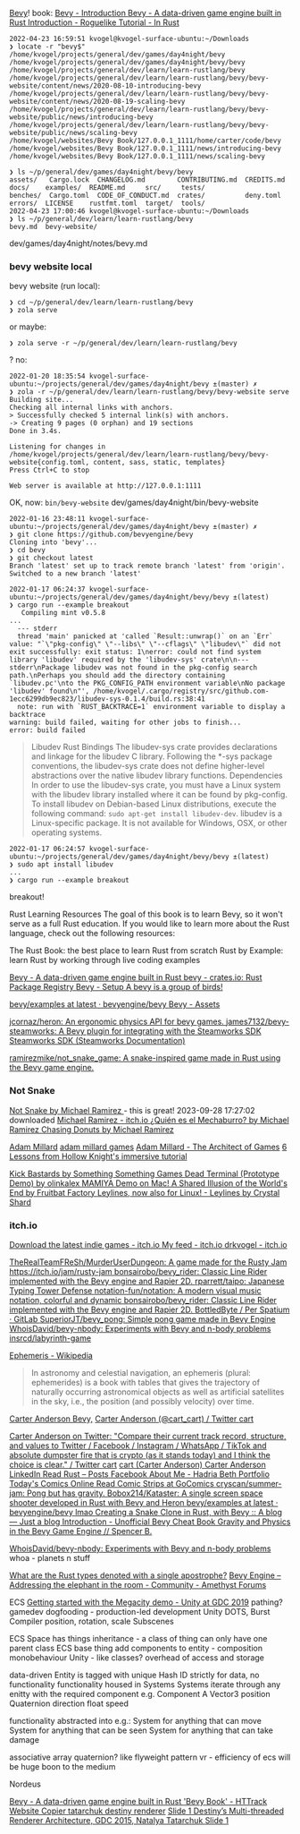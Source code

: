 


[Bevy](/todos/2021/211214-rust-learn-temp.md)! book: [Bevy - Introduction ](https://bevyengine.org/learn/book/introduction/)
[Bevy - A data-driven game engine built in Rust ](https://bevyengine.org/)
[Introduction - Roguelike Tutorial - In Rust ](https://bfnightly.bracketproductions.com/rustbook/)

```
2022-04-23 16:59:51 kvogel@kvogel-surface-ubuntu:~/Downloads
❯ locate -r "bevy$"
/home/kvogel/projects/general/dev/games/day4night/bevy
/home/kvogel/projects/general/dev/games/day4night/bevy/bevy
/home/kvogel/projects/general/dev/learn/learn-rustlang/bevy
/home/kvogel/projects/general/dev/learn/learn-rustlang/bevy/bevy-website/content/news/2020-08-10-introducing-bevy
/home/kvogel/projects/general/dev/learn/learn-rustlang/bevy/bevy-website/content/news/2020-08-19-scaling-bevy
/home/kvogel/projects/general/dev/learn/learn-rustlang/bevy/bevy-website/public/news/introducing-bevy
/home/kvogel/projects/general/dev/learn/learn-rustlang/bevy/bevy-website/public/news/scaling-bevy
/home/kvogel/websites/Bevy Book/127.0.0.1_1111/home/carter/code/bevy
/home/kvogel/websites/Bevy Book/127.0.0.1_1111/news/introducing-bevy
/home/kvogel/websites/Bevy Book/127.0.0.1_1111/news/scaling-bevy

❯ ls ~/p/general/dev/games/day4night/bevy/bevy
assets/   Cargo.lock  CHANGELOG.md        CONTRIBUTING.md  CREDITS.md  docs/    examples/  README.md     src/     tests/
benches/  Cargo.toml  CODE_OF_CONDUCT.md  crates/          deny.toml   errors/  LICENSE    rustfmt.toml  target/  tools/
2022-04-23 17:00:46 kvogel@kvogel-surface-ubuntu:~/Downloads
❯ ls ~/p/general/dev/learn/learn-rustlang/bevy
bevy.md  bevy-website/
```
dev/games/day4night/notes/bevy.md

### bevy website local

bevy website (run local):
```
❯ cd ~/p/general/dev/learn/learn-rustlang/bevy
❯ zola serve
```
or maybe:
```
❯ zola serve -r ~/p/general/dev/learn/learn-rustlang/bevy
```
? no:
```
2022-01-20 18:35:54 kvogel-surface-ubuntu:~/projects/general/dev/games/day4night/bevy ±(master) ✗
❯ zola -r ~/p/general/dev/learn/learn-rustlang/bevy/bevy-website serve
Building site...
Checking all internal links with anchors.
> Successfully checked 5 internal link(s) with anchors.
-> Creating 9 pages (0 orphan) and 19 sections
Done in 3.4s.

Listening for changes in /home/kvogel/projects/general/dev/learn/learn-rustlang/bevy/bevy-website{config.toml, content, sass, static, templates}
Press Ctrl+C to stop

Web server is available at http://127.0.0.1:1111
```
OK, now: `bin/bevy-website`
dev/games/day4night/bin/bevy-website

```
2022-01-16 23:48:11 kvogel-surface-ubuntu:~/projects/general/dev/games/day4night/bevy ±(master) ✗
❯ git clone https://github.com/bevyengine/bevy
Cloning into 'bevy'...
❯ cd bevy
❯ git checkout latest
Branch 'latest' set up to track remote branch 'latest' from 'origin'.
Switched to a new branch 'latest'
```

```
2022-01-17 06:24:37 kvogel-surface-ubuntu:~/projects/general/dev/games/day4night/bevy/bevy ±(latest)
❯ cargo run --example breakout
   Compiling mint v0.5.8
...
  --- stderr
  thread 'main' panicked at 'called `Result::unwrap()` on an `Err` value: "`\"pkg-config\" \"--libs\" \"--cflags\" \"libudev\"` did not exit successfully: exit status: 1\nerror: could not find system library 'libudev' required by the 'libudev-sys' crate\n\n--- stderr\nPackage libudev was not found in the pkg-config search path.\nPerhaps you should add the directory containing `libudev.pc'\nto the PKG_CONFIG_PATH environment variable\nNo package 'libudev' found\n"', /home/kvogel/.cargo/registry/src/github.com-1ecc6299db9ec823/libudev-sys-0.1.4/build.rs:38:41
  note: run with `RUST_BACKTRACE=1` environment variable to display a backtrace
warning: build failed, waiting for other jobs to finish...
error: build failed
```
>Libudev Rust Bindings The libudev-sys crate provides declarations and linkage for the libudev C library. Following the *-sys package conventions, the libudev-sys crate does not define higher-level abstractions over the native libudev library functions. Dependencies In order to use the libudev-sys crate, you must have a Linux system with the libudev library installed where it can be found by pkg-config. To install libudev on Debian-based Linux distributions, execute the following command: `sudo apt-get install libudev-dev`. libudev is a Linux-specific package. It is not available for Windows, OSX, or other operating systems.
```
2022-01-17 06:24:57 kvogel-surface-ubuntu:~/projects/general/dev/games/day4night/bevy/bevy ±(latest)
❯ sudo apt install libudev
...
❯ cargo run --example breakout
```
breakout!


Rust Learning Resources
The goal of this book is to learn Bevy, so it won't serve as a full Rust education. If you would like to learn more about the Rust language, check out the following resources:

The Rust Book: the best place to learn Rust from scratch
Rust by Example: learn Rust by working through live coding examples


[Bevy - A data-driven game engine built in Rust ](https://bevyengine.org/)
[bevy - crates.io: Rust Package Registry ](https://crates.io/crates/bevy)
[Bevy - Setup ](https://bevyengine.org/learn/book/getting-started/setup/)
[A bevy is a group of birds!](https://www.google.com/search?q=A+bevy+is+a+group+of+birds!&ie=UTF-8)

[bevy/examples at latest · bevyengine/bevy ](https://github.com/bevyengine/bevy/tree/latest/examples)
[Bevy - Assets ](https://bevyengine.org/assets/#learning)

[jcornaz/heron: An ergonomic physics API for bevy games. ](https://github.com/jcornaz/heron)
[james7132/bevy-steamworks: A Bevy plugin for integrating with the Steamworks SDK ](https://github.com/james7132/bevy-steamworks)
[Steamworks SDK (Steamworks Documentation) ](https://partner.steamgames.com/doc/sdk)

[ramirezmike/not_snake_game: A snake-inspired game made in Rust using the Bevy game engine. ](https://github.com/ramirezmike/not_snake_game)


### Not Snake

[Not Snake by Michael Ramirez ](https://ramirezmike2.itch.io/not-snake) - this is great! 2023-09-28 17:27:02 downloaded
[Michael Ramirez - itch.io ](https://ramirezmike2.itch.io/)
[¿Quién es el Mechaburro? by Michael Ramirez ](https://ramirezmike2.itch.io/quien-es-el-mechaburro)
[Chasing Donuts by Michael Ramirez ](https://ramirezmike2.itch.io/chasing-donuts)


[Adam Millard](https://www.google.com/search?q=Adam+Millard&ie=UTF-8)
[adam millard games](https://www.google.com/search?q=adam+millard+games)
[Adam Millard - The Architect of Games](https://www.youtube.com/channel/UCY3A_5R_m3PXCn5XDhvBBsg)
[6 Lessons from Hollow Knight's immersive tutorial](https://www.youtube.com/watch?v=vWiDS8SUvds)



[Kick Bastards by Something Something Games ](https://ssgames.itch.io/kick-bastards)
[Dead Terminal (Prototype Demo) by olinkalex ](https://olinkalex.itch.io/dead-terminal-prototype-demo#download)
[MAMIYA Demo on Mac! A Shared Illusion of the World's End by Fruitbat Factory ](https://fruitbat-factory.itch.io/mamiya/devlog/612996/mamiya-demo-now-available-on-mac)
[Leylines, now also for Linux! - Leylines by Crystal Shard ](https://radiant.itch.io/leylines/devlog/612936/leylines-now-also-for-linux)

### itch.io

[Download the latest indie games - itch.io ](https://itch.io/)
[My feed - itch.io ](https://itch.io/my-feed)
[drkvogel - itch.io ](https://drkvogel.itch.io/)


[TheRealTeamFReSh/MurderUserDungeon: A game made for the Rusty Jam https://itch.io/jam/rusty-jam ](https://github.com/TheRealTeamFReSh/MurderUserDungeon)
[bonsairobo/bevy_rider: Classic Line Rider implemented with the Bevy engine and Rapier 2D. ](https://github.com/bonsairobo/bevy_rider)
[rparrett/taipo: Japanese Typing Tower Defense ](https://github.com/rparrett/taipo)
[notation-fun/notation: A modern visual music notation, colorful and dynamic ](https://github.com/notation-fun/notation)
[bonsairobo/bevy_rider: Classic Line Rider implemented with the Bevy engine and Rapier 2D. ](https://github.com/bonsairobo/bevy_rider)
[BottledByte / Per Spatium · GitLab ](https://gitlab.com/BottledByte/per-spatium)
[SuperiorJT/bevy_pong: Simple pong game made in Bevy Engine ](https://github.com/SuperiorJT/bevy_pong)
[WhoisDavid/bevy-nbody: Experiments with Bevy and n-body problems ](https://github.com/WhoisDavid/bevy-nbody)
[insrcd/labyrinth-game ](https://github.com/insrcd/labyrinth-game)

[Ephemeris - Wikipedia ](https://en.wikipedia.org/wiki/Ephemeris)
>In astronomy and celestial navigation, an ephemeris (plural: ephemerides) is a book with tables that gives the trajectory of naturally occurring astronomical objects as well as artificial satellites in the sky, i.e., the position (and possibly velocity) over time.

[Carter Anderson Bevy,](https://www.google.com/search?q=Carter+Anderson++Bevy)
[Carter Anderson (@cart_cart) / Twitter ](https://twitter.com/cart_cart?lang=en)
[cart](https://www.youtube.com/cartdev)

[Carter Anderson on Twitter: "Compare their current track record, structure, and values to Twitter / Facebook / Instagram / WhatsApp / TikTok and absolute dumpster fire that is crypto (as it stands today) and I think the choice is clear." / Twitter ](https://twitter.com/cart_cart/status/1460476676098326541)
[cart](https://www.youtube.com/cartdev)
[cart (Carter Anderson) ](https://github.com/cart)
[Carter Anderson  LinkedIn ](https://www.linkedin.com/in/carter-anderson-4b272866/)
[Read Rust – Posts  Facebook ](https://www.facebook.com/775938652614667/posts/scaling-bevy-by-carter-anderson/1406739779534548/)
[About Me - Hadria Beth Portfolio ](https://hadriabeth.com/about-me/)
[Today's Comics Online  Read Comic Strips at GoComics ](https://www.gocomics.com/)
[cryscan/summer-jam: Pong but has gravity. ](https://github.com/cryscan/summer-jam)
[Bobox214/Kataster: A single screen space shooter developed in Rust with Bevy and Heron ](https://github.com/Bobox214/Kataster)
[bevy/examples at latest · bevyengine/bevy ](https://github.com/bevyengine/bevy/tree/latest/examples#ecs-entity-component-system)
[lmao ](https://caballerocoll.com/blog/bevy-rhythm-game/)
[Creating a Snake Clone in Rust, with Bevy :: A blog — Just a blog ](https://mbuffett.com/posts/bevy-snake-tutorial/)
[Introduction - Unofficial Bevy Cheat Book ](https://bevy-cheatbook.github.io/)
[Gravity and Physics in the Bevy Game Engine // Spencer B. ](https://sburris.xyz/posts/bevy-gravity/)


[WhoisDavid/bevy-nbody: Experiments with Bevy and n-body problems ](https://github.com/WhoisDavid/bevy-nbody)
whoa - planets n stuff

[What are the Rust types denoted with a single apostrophe?](https://stackoverflow.com/questions/22048673/what-are-the-rust-types-denoted-with-a-single-apostrophe)
[Bevy Engine – Addressing the elephant in the room - Community - Amethyst Forums ](https://community.amethyst.rs/t/bevy-engine-addressing-the-elephant-in-the-room/1645)


ECS
[Getting started with the Megacity demo - Unity at GDC 2019](https://www.youtube.com/watch?v=UPnLa0LMbHQ)
pathing? gamedev
dogfooding - production-led development
Unity DOTS, Burst Compiler
position, rotation, scale
Subscenes

ECS
Space has things
inheritance - a class of thing can only have one parent class
ECS
base thing
add components to entity - composition
monobehaviour Unity - like classes?
overhead of access and storage

data-driven
Entity is tagged with unique Hash ID
strictly for data, no functionality
functionality housed in Systems
Systems iterate through any enitty with the required component
e.g.
Component A
Vector3 position
Quaternion direction
float speed

functionality abstracted into e.g.:
System for anything that can move
System for anything that can be seen
System for anything that can take damage

associative array
 quaternion?
like flyweight pattern
vr - efficiency of ecs will be huge boon to the medium

Nordeus



[Bevy - A data-driven game engine built in Rust ](http://127.0.0.1:1111/)
['Bevy Book' - HTTrack Website Copier ](http://kvogel-surface-ubuntu:8081/server/refresh.html)
[tatarchuk destiny renderer](https://www.google.com/search?q=tatarchuk+destiny+renderer&gs_lcp=Cgdnd3Mtd2l6EAM6BwgAEEcQsAM6BAgAEB46BggAEAUQHjoGCAAQFhAeOgUIIRCgAUoECEEYAEoECEYYAFDpA1ipIWChJWgBcAJ4AIAB0wKIAcEWkgEIMC4xNS4wLjKYAQCgAQHIAQjAAQE&sclient=gws-wiz)
[Slide 1 ](https://advances.realtimerendering.com/destiny/gdc_2015/Tatarchuk_GDC_2015__Destiny_Renderer_web.pdf)
[Destiny’s Multi-threaded Renderer Architecture, GDC 2015, Natalya Tatarchuk ](http://advances.realtimerendering.com/destiny/gdc_2015/)
[Slide 1 ](https://i3dsymposium.org/2015/I3D_Tatarchuk_keynote_2015_for_web.pdf)
